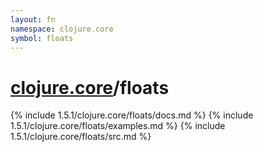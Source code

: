 ```yaml
---
layout: fn
namespace: clojure.core
symbol: floats
---
```


# [clojure.core](../)/floats

{% include 1.5.1/clojure.core/floats/docs.md %}
{% include 1.5.1/clojure.core/floats/examples.md %}
{% include 1.5.1/clojure.core/floats/src.md %}

